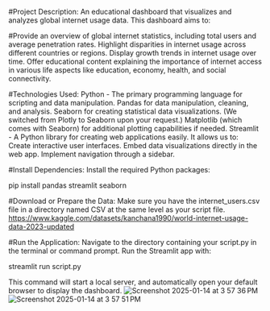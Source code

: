 #Project Description:
An educational dashboard that visualizes and analyzes global internet usage data. This dashboard aims to:

#Provide an overview of global internet statistics, including total users and average penetration rates.
Highlight disparities in internet usage across different countries or regions.
Display growth trends in internet usage over time.
Offer educational content explaining the importance of internet access in various life aspects like education, economy, health, and social connectivity.

#Technologies Used:
Python - The primary programming language for scripting and data manipulation.
Pandas for data manipulation, cleaning, and analysis.
Seaborn for creating statistical data visualizations. (We switched from Plotly to Seaborn upon your request.)
Matplotlib (which comes with Seaborn) for additional plotting capabilities if needed.
Streamlit - A Python library for creating web applications easily. It allows us to:
Create interactive user interfaces.
Embed data visualizations directly in the web app.
Implement navigation through a sidebar.


#Install Dependencies:
Install the required Python packages:

pip install pandas streamlit seaborn

#Download or Prepare the Data:
Make sure you have the internet_users.csv file in a directory named CSV at the same level as your script file. https://www.kaggle.com/datasets/kanchana1990/world-internet-usage-data-2023-updated


#Run the Application:
Navigate to the directory containing your script.py in the terminal or command prompt.
Run the Streamlit app with:

streamlit run script.py

This command will start a local server, and automatically open your default browser to display the dashboard.
![Screenshot 2025-01-14 at 3 57 36 PM](https://github.com/user-attachments/assets/ac8a45a1-6ea3-4de3-9cb7-852591c17452)
![Screenshot 2025-01-14 at 3 57 51 PM](https://github.com/user-attachments/assets/e42aa1a0-5eea-41bb-85eb-f519f8af6d2b)
